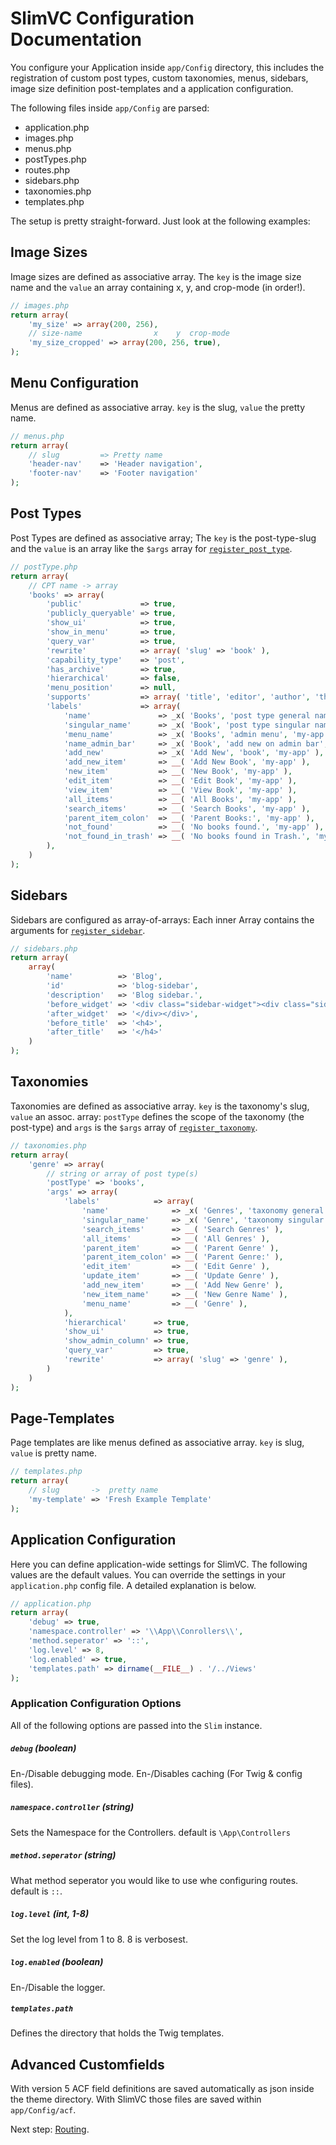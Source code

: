 # SlimVC Configuration Documentation

You configure your Application inside `app/Config` directory, this includes the registration of custom post types, custom taxonomies, menus, sidebars, image size definition post-templates and a application configuration.

The following files inside `app/Config` are parsed:

- application.php
- images.php
- menus.php
- postTypes.php
- routes.php
- sidebars.php
- taxonomies.php
- templates.php

The setup is pretty straight-forward. Just look at the following examples:

## Image Sizes
Image sizes are defined as associative array. The `key` is the image size name and the `value` an array containing x, y, and crop-mode (in order!).
```PHP
// images.php
return array(
	'my_size' => array(200, 256),
	// size-name                x    y  crop-mode
	'my_size_cropped' => array(200, 256, true),
);
```

## Menu Configuration
Menus are defined as associative array. `key` is the slug, `value` the pretty name.
```PHP
// menus.php
return array(
	// slug         => Pretty name   
	'header-nav'	=> 'Header navigation',
	'footer-nav'	=> 'Footer navigation'
);
```

## Post Types

Post Types are defined as associative array; The `key` is the post-type-slug and the `value` is an array like the `$args` array for [`register_post_type`](http://codex.wordpress.org/Function_Reference/register_post_type).
```PHP
// postType.php
return array(
	// CPT name -> array
	'books' => array(
		'public'             => true,
		'publicly_queryable' => true,
		'show_ui'            => true,
		'show_in_menu'       => true,
		'query_var'          => true,
		'rewrite'            => array( 'slug' => 'book' ),
		'capability_type'    => 'post',
		'has_archive'        => true,
		'hierarchical'       => false,
		'menu_position'      => null,
		'supports'           => array( 'title', 'editor', 'author', 'thumbnail' ),
		'labels'             => array(
			'name'               => _x( 'Books', 'post type general name', 'my-app' ),
			'singular_name'      => _x( 'Book', 'post type singular name', 'my-app' ),
			'menu_name'          => _x( 'Books', 'admin menu', 'my-app' ),
			'name_admin_bar'     => _x( 'Book', 'add new on admin bar', 'my-app' ),
			'add_new'            => _x( 'Add New', 'book', 'my-app' ),
			'add_new_item'       => __( 'Add New Book', 'my-app' ),
			'new_item'           => __( 'New Book', 'my-app' ),
			'edit_item'          => __( 'Edit Book', 'my-app' ),
			'view_item'          => __( 'View Book', 'my-app' ),
			'all_items'          => __( 'All Books', 'my-app' ),
			'search_items'       => __( 'Search Books', 'my-app' ),
			'parent_item_colon'  => __( 'Parent Books:', 'my-app' ),
			'not_found'          => __( 'No books found.', 'my-app' ),
			'not_found_in_trash' => __( 'No books found in Trash.', 'my-app' )
		),
	)
);
```

## Sidebars
Sidebars are configured as array-of-arrays:
Each inner Array contains the arguments for [`register_sidebar`](http://codex.wordpress.org/Function_Reference/register_sidebar).
```PHP
// sidebars.php
return array(
	array(
		'name'			=> 'Blog',
		'id'			=> 'blog-sidebar',
		'description'	=> 'Blog sidebar.',
		'before_widget'	=> '<div class="sidebar-widget"><div class="sidebar-widget_content">',
		'after_widget'	=> '</div></div>',
		'before_title'	=> '<h4>',
		'after_title'	=> '</h4>'
	)
);
```

## Taxonomies

Taxonomies are defined as associative array. `key` is the taxonomy's slug, `value` an assoc. array: 
`postType` defines the scope of the taxonomy (the post-type) and `args` is the `$args` array of [`register_taxonomy`](http://codex.wordpress.org/Function_Reference/register_taxonomy).
```PHP
// taxonomies.php
return array(
	'genre' => array(
		// string or array of post type(s)
		'postType' => 'books',
		'args' => array(
			'labels'            => array(
				'name'              => _x( 'Genres', 'taxonomy general name' ),
				'singular_name'     => _x( 'Genre', 'taxonomy singular name' ),
				'search_items'      => __( 'Search Genres' ),
				'all_items'         => __( 'All Genres' ),
				'parent_item'       => __( 'Parent Genre' ),
				'parent_item_colon' => __( 'Parent Genre:' ),
				'edit_item'         => __( 'Edit Genre' ),
				'update_item'       => __( 'Update Genre' ),
				'add_new_item'      => __( 'Add New Genre' ),
				'new_item_name'     => __( 'New Genre Name' ),
				'menu_name'         => __( 'Genre' ),
			),
			'hierarchical'      => true,
			'show_ui'           => true,
			'show_admin_column' => true,
			'query_var'         => true,
			'rewrite'           => array( 'slug' => 'genre' ),
		)
	)
);
```

## Page-Templates
Page templates are like menus defined as associative array. `key` is slug, `value` is pretty name.
```PHP
// templates.php
return array(
	// slug       ->  pretty name
	'my-template' => 'Fresh Example Template'
);
``` 

## Application Configuration
Here you can define application-wide settings for SlimVC. The following values are the default values. You can override the settings in your `application.php` config file. A detailed explanation is below. 
```PHP
// application.php
return array(
	'debug' => true,
	'namespace.controller' => '\\App\\Conrollers\\',
	'method.seperator' => '::',
	'log.level' => 8,
	'log.enabled' => true,
	'templates.path' => dirname(__FILE__) . '/../Views'
);
```

### Application Configuration Options

All of the following options are passed into the `Slim` instance.

##### `debug` (boolean)
En-/Disable debugging mode. En-/Disables caching (For Twig & config files).

##### `namespace.controller` (string)

Sets the Namespace for the Controllers. default is `\App\Controllers`

##### `method.seperator` (string)

What method seperator you would like to use whe configuring routes. default is `::`. 

##### `log.level` (int, 1-8)
Set the log level from 1 to 8. 8 is verbosest.

##### `log.enabled` (boolean)
En-/Disable the logger.

##### `templates.path`
Defines the directory that holds the Twig templates.

## Advanced Customfields
With version 5 ACF field definitions are saved automatically as json inside the theme directory. With SlimVC those files are saved within `app/Config/acf`.

Next step: [Routing](https://github.com/moolen/SlimVC-documentation/tree/master/routing.md).